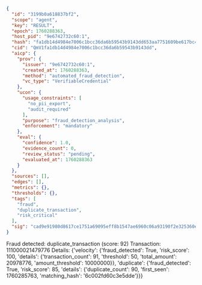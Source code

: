 ```json
{
  "id": "3199b0a618837bf2",
  "scope": "agent",
  "key": "RESULT",
  "epoch": 1760288363,
  "host_pid": "9e6742732c60:1",
  "hash": "fa1db14d4984e7006c1bcc36da6b59543b9143dd653aa7751609be617bc4de08",
  "cid": "QmV1fa1db14d4984e7006c1bcc36da6b59543b9143dd",
  "aicp": {
    "prov": {
      "issuer": "9e6742732c60:1",
      "created_at": 1760288363,
      "method": "automated_fraud_detection",
      "vc_type": "VerifiableCredential"
    },
    "ucon": {
      "usage_constraints": [
        "no_pii_export",
        "audit_required"
      ],
      "purpose": "fraud_detection_analysis",
      "enforcement": "mandatory"
    },
    "eval": {
      "confidence": 1.0,
      "evidence_count": 0,
      "review_status": "pending",
      "evaluated_at": 1760288363
    }
  },
  "sources": [],
  "edges": [],
  "metrics": {},
  "thresholds": {},
  "tags": [
    "fraud",
    "duplicate_transaction",
    "risk_critical"
  ],
  "sig": "cad9e91980d8617ce1751a69095eff8b1547ae6960c06a93190f2e325360e4a4"
}
```

Fraud detected: duplicate_transaction (score: 92)
Transaction: 111000021479776
Details: {'velocity': {'fraud_detected': True, 'risk_score': 100, 'details': {'transaction_count': 91, 'threshold': 50, 'total_amount': 20978776, 'amount_threshold': 10000000}}, 'duplicate': {'fraud_detected': True, 'risk_score': 85, 'details': {'duplicate_count': 90, 'first_seen': 1760285763, 'matching_hash': '6c002fd60c3e5dde'}}}